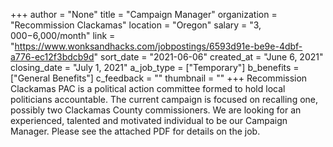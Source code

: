 +++
author = "None"
title = "Campaign Manager"
organization = "Recommission Clackamas"
location = "Oregon"
salary = "$3,000-$6,000/month"
link = "https://www.wonksandhacks.com/jobpostings/6593d91e-be9e-4dbf-a776-ec12f3bdcb9d"
sort_date = "2021-06-06"
created_at = "June 6, 2021"
closing_date = "July 1, 2021"
a_job_type = ["Temporary"]
b_benefits = ["General Benefits"]
c_feedback = ""
thumbnail = ""
+++
Recommission Clackamas PAC is a political action committee formed to hold local politicians accountable. The current campaign is focused on recalling one, possibly two Clackamas County commissioners. We are looking for an experienced, talented and motivated individual to be our Campaign Manager. Please see the attached PDF for details on the job.


